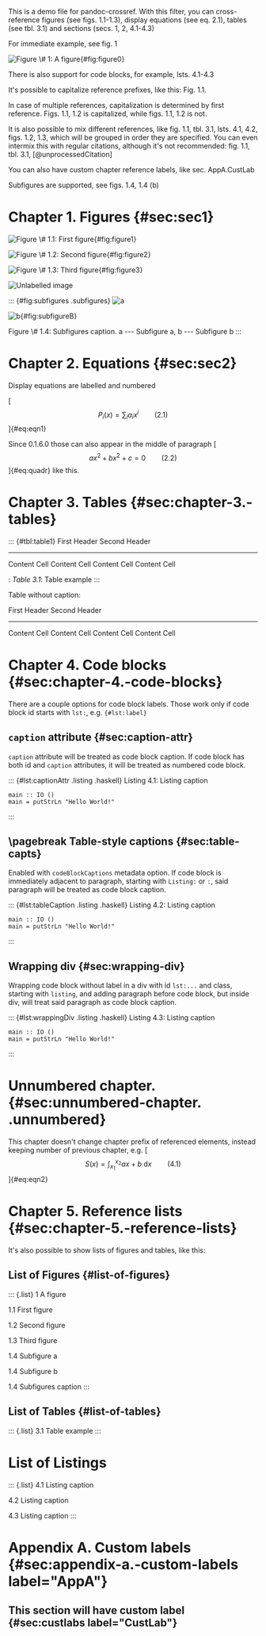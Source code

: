 This is a demo file for pandoc-crossref. With this filter, you can
cross-reference figures (see figs. 1.1-1.3), display equations (see
eq. 2.1), tables (see tbl. 3.1) and sections (secs. 1, 2, 4.1-4.3)

For immediate example, see fig. 1

![Figure \\\# 1: A figure](img1.jpg){#fig:figure0}

There is also support for code blocks, for example, lsts. 4.1-4.3

It's possible to capitalize reference prefixes, like this: Fig. 1.1.

In case of multiple references, capitalization is determined by first
reference. Figs. 1.1, 1.2 is capitalized, while figs. 1.1, 1.2 is not.

It is also possible to mix different references, like fig. 1.1,
tbl. 3.1, lsts. 4.1, 4.2, figs. 1.2, 1.3, which will be grouped in order
they are specified. You can even intermix this with regular citations,
although it's not recommended: fig. 1.1, tbl. 3.1,
[@unprocessedCitation]

You can also have custom chapter reference labels, like
sec. AppA.CustLab

Subfigures are supported, see figs. 1.4, 1.4 (b)

Chapter 1. Figures {#sec:sec1}
==================

![Figure \\\# 1.1: First figure](img1.jpg){#fig:figure1}

![Figure \\\# 1.2: Second figure](img2.jpg){#fig:figure2}

![Figure \\\# 1.3: Third figure](img3.jpg){#fig:figure3}

![Unlabelled image](img1.jpg)

::: {#fig:subfigures .subfigures}
![a](img1.jpg)

![b](img1.jpg){#fig:subfigureB}

Figure \\\# 1.4: Subfigures caption. a --- Subfigure a, b --- Subfigure
b
:::

Chapter 2. Equations {#sec:sec2}
====================

Display equations are labelled and numbered

[$$ P_i(x) = \sum_i a_i x^i \qquad(2.1)$$]{#eq:eqn1}

Since 0.1.6.0 those can also appear in the middle of paragraph
[$$a x^2 + b x^2 + c = 0\qquad(2.2)$$]{#eq:quadr} like this.

Chapter 3. Tables {#sec:chapter-3.-tables}
=================

::: {#tbl:table1}
  First Header   Second Header
  -------------- ---------------
  Content Cell   Content Cell
  Content Cell   Content Cell

  : *Table 3.1*: Table example
:::

Table without caption:

  First Header   Second Header
  -------------- ---------------
  Content Cell   Content Cell
  Content Cell   Content Cell

Chapter 4. Code blocks {#sec:chapter-4.-code-blocks}
======================

There are a couple options for code block labels. Those work only if
code block id starts with `lst:`, e.g. `{#lst:label}`

`caption` attribute {#sec:caption-attr}
-------------------

`caption` attribute will be treated as code block caption. If code block
has both id and `caption` attributes, it will be treated as numbered
code block.

::: {#lst:captionAttr .listing .haskell}
Listing 4.1: Listing caption

``` {.haskell}
main :: IO ()
main = putStrLn "Hello World!"
```
:::

\pagebreak
Table-style captions {#sec:table-capts}
--------------------

Enabled with `codeBlockCaptions` metadata option. If code block is
immediately adjacent to paragraph, starting with `Listing:` or `:`, said
paragraph will be treated as code block caption.

::: {#lst:tableCaption .listing .haskell}
Listing 4.2: Listing caption

``` {.haskell}
main :: IO ()
main = putStrLn "Hello World!"
```
:::

Wrapping div {#sec:wrapping-div}
------------

Wrapping code block without label in a div with id `lst:...` and class,
starting with `listing`, and adding paragraph before code block, but
inside div, will treat said paragraph as code block caption.

::: {#lst:wrappingDiv .listing .haskell}
Listing 4.3: Listing caption

``` {.haskell}
main :: IO ()
main = putStrLn "Hello World!"
```
:::

Unnumbered chapter. {#sec:unnumbered-chapter. .unnumbered}
===================

This chapter doesn't change chapter prefix of referenced elements,
instead keeping number of previous chapter, e.g.
[$$ S(x) = \int_{x_1}^{x_2} a x+b \  \mathrm{d}x \qquad(4.1)$$]{#eq:eqn2}

Chapter 5. Reference lists {#sec:chapter-5.-reference-lists}
==========================

It's also possible to show lists of figures and tables, like this:

List of Figures {#list-of-figures}
---------------

::: {.list}
1 A figure

1.1 First figure

1.2 Second figure

1.3 Third figure

1.4 Subfigure a

1.4 Subfigure b

1.4 Subfigures caption
:::

List of Tables {#list-of-tables}
--------------

::: {.list}
3.1 Table example
:::

List of Listings
================

::: {.list}
4.1 Listing caption

4.2 Listing caption

4.3 Listing caption
:::

Appendix A. Custom labels {#sec:appendix-a.-custom-labels label="AppA"}
=========================

This section will have custom label {#sec:custlabs label="CustLab"}
-----------------------------------
